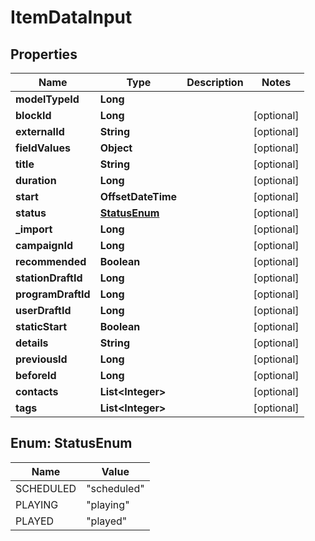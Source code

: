 

# ItemDataInput


## Properties

| Name | Type | Description | Notes |
|------------ | ------------- | ------------- | -------------|
|**modelTypeId** | **Long** |  |  |
|**blockId** | **Long** |  |  [optional] |
|**externalId** | **String** |  |  [optional] |
|**fieldValues** | **Object** |  |  [optional] |
|**title** | **String** |  |  [optional] |
|**duration** | **Long** |  |  [optional] |
|**start** | **OffsetDateTime** |  |  [optional] |
|**status** | [**StatusEnum**](#StatusEnum) |  |  [optional] |
|**_import** | **Long** |  |  [optional] |
|**campaignId** | **Long** |  |  [optional] |
|**recommended** | **Boolean** |  |  [optional] |
|**stationDraftId** | **Long** |  |  [optional] |
|**programDraftId** | **Long** |  |  [optional] |
|**userDraftId** | **Long** |  |  [optional] |
|**staticStart** | **Boolean** |  |  [optional] |
|**details** | **String** |  |  [optional] |
|**previousId** | **Long** |  |  [optional] |
|**beforeId** | **Long** |  |  [optional] |
|**contacts** | **List&lt;Integer&gt;** |  |  [optional] |
|**tags** | **List&lt;Integer&gt;** |  |  [optional] |



## Enum: StatusEnum

| Name | Value |
|---- | -----|
| SCHEDULED | &quot;scheduled&quot; |
| PLAYING | &quot;playing&quot; |
| PLAYED | &quot;played&quot; |



